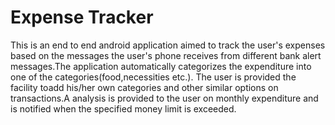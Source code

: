 # Expense Tracker
This is an end to end android application aimed to track the user's expenses based on the messages the user's phone receives from different bank alert messages.The application automatically categorizes the expenditure into one of the categories(food,necessities etc.). The user is provided the facility toadd his/her own categories and other similar options on transactions.A analysis is provided to the user on monthly expenditure and is notified when the specified money limit is exceeded.
